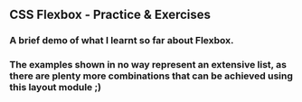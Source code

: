 ## CSS Flexbox - Practice & Exercises

### A brief demo of what I learnt so far about Flexbox.
### The examples shown in no way represent an extensive list, as there are plenty more combinations that can be achieved using this layout module ;)